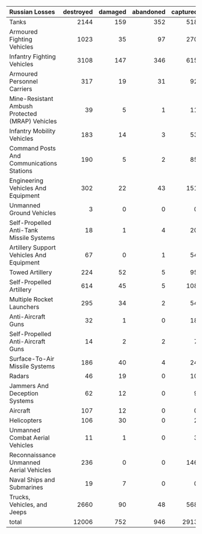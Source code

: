 | Russian Losses                                   |   destroyed |   damaged |   abandoned |   captured |   total |
|:-------------------------------------------------|------------:|----------:|------------:|-----------:|--------:|
| Tanks                                            |        2144 |       159 |         352 |        518 |    3173 |
| Armoured Fighting Vehicles                       |        1023 |        35 |          97 |        270 |    1425 |
| Infantry Fighting Vehicles                       |        3108 |       147 |         346 |        615 |    4216 |
| Armoured Personnel Carriers                      |         317 |        19 |          31 |         92 |     459 |
| Mine-Resistant Ambush Protected  (MRAP) Vehicles |          39 |         5 |           1 |         11 |      56 |
| Infantry Mobility Vehicles                       |         183 |        14 |           3 |         53 |     253 |
| Command Posts And Communications Stations        |         190 |         5 |           2 |         85 |     282 |
| Engineering Vehicles And Equipment               |         302 |        22 |          43 |        151 |     518 |
| Unmanned Ground Vehicles                         |           3 |         0 |           0 |          0 |       3 |
| Self-Propelled Anti-Tank Missile Systems         |          18 |         1 |           4 |         20 |      43 |
| Artillery Support Vehicles And Equipment         |          67 |         0 |           1 |         54 |     122 |
| Towed Artillery                                  |         224 |        52 |           5 |         95 |     376 |
| Self-Propelled Artillery                         |         614 |        45 |           5 |        108 |     772 |
| Multiple Rocket Launchers                        |         295 |        34 |           2 |         54 |     385 |
| Anti-Aircraft Guns                               |          32 |         1 |           0 |         18 |      51 |
| Self-Propelled Anti-Aircraft Guns                |          14 |         2 |           2 |          7 |      25 |
| Surface-To-Air Missile Systems                   |         186 |        40 |           4 |         24 |     254 |
| Radars                                           |          46 |        19 |           0 |         10 |      75 |
| Jammers And Deception Systems                    |          62 |        12 |           0 |          9 |      83 |
| Aircraft                                         |         107 |        12 |           0 |          0 |     119 |
| Helicopters                                      |         106 |        30 |           0 |          2 |     138 |
| Unmanned Combat Aerial Vehicles                  |          11 |         1 |           0 |          3 |      15 |
| Reconnaissance Unmanned Aerial Vehicles          |         236 |         0 |           0 |        146 |     382 |
| Naval Ships and Submarines                       |          19 |         7 |           0 |          0 |      26 |
| Trucks, Vehicles, and Jeeps                      |        2660 |        90 |          48 |        568 |    3366 |
| total                                            |       12006 |       752 |         946 |       2913 |   16617 |